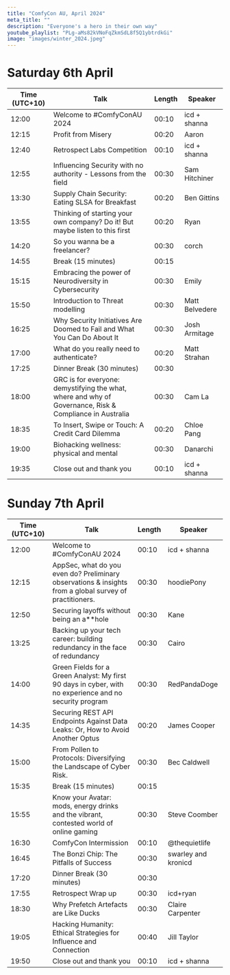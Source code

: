 ```yaml
---
title: "ComfyCon AU, April 2024"
meta_title: ""
description: "Everyone's a hero in their own way"
youtube_playlist: "PLg-aMs82kVNoFqZkmSdL8f5Q1ybtrdkGi"
image: "images/winter_2024.jpeg"
---
```


# Saturday 6th April
| Time (UTC+10)             | Talk | Length | Speaker |
|---------------------------|------|--------|---------|
| 12:00                     | Welcome to #ComfyConAU 2024 | 00:10 | icd + shanna |
| 12:15                     | Profit from Misery | 00:20 | Aaron |
| 12:40                     | Retrospect Labs Competition | 00:10 | icd + shanna |
| 12:55                     | Influencing Security with no authority - Lessons from the field | 00:30 | Sam Hitchiner |
| 13:30                     | Supply Chain Security: Eating SLSA for Breakfast | 00:20 | Ben Gittins |
| 13:55                     | Thinking of starting your own company? Do it! But maybe listen to this first | 00:20 | Ryan |
| 14:20                     | So you wanna be a freelancer? | 00:30 | corch |
| 14:55                     | Break (15 minutes) | 00:15 |  |
| 15:15                     | Embracing the power of Neurodiversity in Cybersecurity | 00:30 | Emily |
| 15:50                     | Introduction to Threat modelling | 00:30 | Matt Belvedere |
| 16:25                     | Why Security Initiatives Are Doomed to Fail and What You Can Do About It | 00:30 | Josh Armitage |
| 17:00                     | What do you really need to authenticate? | 00:20 | Matt Strahan |
| 17:25                     | Dinner Break (30 minutes) | 00:30 |  |
| 18:00                     | GRC is for everyone: demystifying the what, where and why of Governance, Risk & Compliance in Australia | 00:30 | Cam La |
| 18:35                     | To Insert, Swipe or Touch: A Credit Card Dilemma | 00:20 | Chloe Pang |
| 19:00                     | Biohacking wellness: physical and mental | 00:30 | Danarchi |
| 19:35                     | Close out and thank you | 00:10 | icd + shanna |

# Sunday 7th April

| Time (UTC+10)           | Talk | Length | Speaker |
|-------------------------|------|--------|---------|
| 12:00                   | Welcome to #ComfyConAU 2024 | 00:10 | icd + shanna |
| 12:15                   | AppSec, what do you even do? Preliminary observations & insights from a global survey of practitioners. | 00:30 | hoodiePony |
| 12:50                   | Securing layoffs without being an a\*\*hole | 00:30 | Kane |
| 13:25                   | Backing up your tech career: building redundancy in the face of redundancy | 00:30 | Cairo |
| 14:00                   | Green Fields for a Green Analyst: My first 90 days in cyber, with no experience and no security program | 00:30 | RedPandaDoge |
| 14:35                   | Securing REST API Endpoints Against Data Leaks: Or, How to Avoid Another Optus | 00:20 | James Cooper |
| 15:00                   | From Pollen to Protocols: Diversifying the Landscape of Cyber Risk. | 00:30 | Bec Caldwell |
| 15:35                   | Break (15 minutes) | 00:15 |  |
| 15:55                   | Know your Avatar: mods, energy drinks and the vibrant, contested world of online gaming | 00:30 | Steve Coomber |
| 16:30                   | ComfyCon Intermission | 00:10 | @thequietlife |
| 16:45                   | The Bonzi Chip: The Pitfalls of Success | 00:30 | swarley and kronicd |
| 17:20                   | Dinner Break (30 minutes) | 00:30 |  |
| 17:55                   | Retrospect Wrap up | 00:30 | icd+ryan |
| 18:30                   | Why Prefetch Artefacts are Like Ducks | 00:30 | Claire Carpenter |
| 19:05                   | Hacking Humanity: Ethical Strategies for Influence and Connection | 00:40 | Jill Taylor |
| 19:50                   | Close out and thank you | 00:10 | icd + shanna |